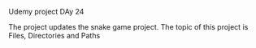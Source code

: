 Udemy project DAy 24

The project updates the snake game project. 
The topic of this project is Files, Directories and Paths